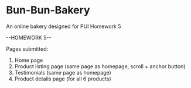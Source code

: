 # Bun-Bun-Bakery
An online bakery designed for PUI Homework 5

--HOMEWORK 5--

Pages submitted:
1. Home page
2. Product listing page (same page as homepage, scroll + anchor button)
3. Testimonials (same page as homepage)
4. Product details page (for all 6 products)
